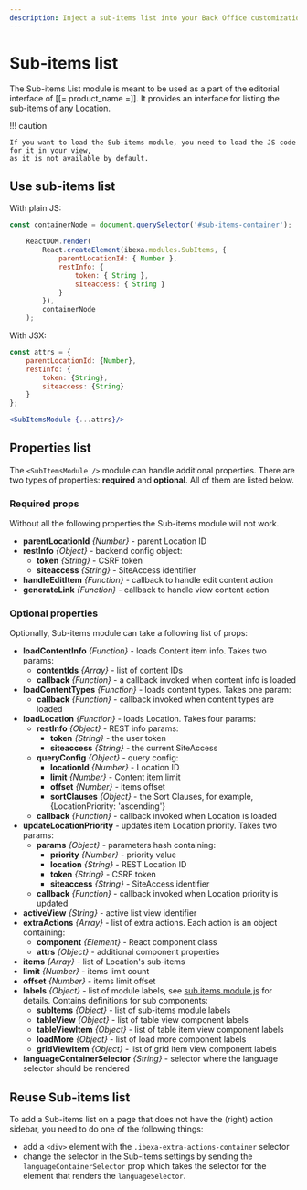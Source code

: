 ```yaml
---
description: Inject a sub-items list into your Back Office customizations.
---
```


# Sub-items list

The Sub-items List module is meant to be used as a part of the editorial interface of [[= product_name =]].
It provides an interface for listing the sub-items of any Location.

!!! caution

    If you want to load the Sub-items module, you need to load the JS code for it in your view,
    as it is not available by default.

## Use sub-items list

With plain JS:

``` js
const containerNode = document.querySelector('#sub-items-container');

    ReactDOM.render(
        React.createElement(ibexa.modules.SubItems, {
            parentLocationId: { Number },
            restInfo: {
                token: { String },
                siteaccess: { String }
            }
        }),
        containerNode
    );
```

With JSX:

``` jsx
const attrs = {
    parentLocationId: {Number},
    restInfo: {
        token: {String},
        siteaccess: {String}
    }
};

<SubItemsModule {...attrs}/>
```

## Properties list

The `<SubItemsModule />` module can handle additional properties. There are two types of properties: **required** and **optional**. All of them are listed below.

### Required props

Without all the following properties the Sub-items module will not work.

- **parentLocationId** _{Number}_ - parent Location ID
- **restInfo** _{Object}_ - backend config object:
    - **token** _{String}_ - CSRF token
    - **siteaccess** _{String}_ - SiteAccess identifier
- **handleEditItem** _{Function}_ - callback to handle edit content action
- **generateLink** _{Function}_ - callback to handle view content action

### Optional properties

Optionally, Sub-items module can take a following list of props:

- **loadContentInfo** _{Function}_ - loads Content item info. Takes two params:
    - **contentIds** _{Array}_ - list of content IDs
    - **callback** _{Function}_ - a callback invoked when content info is loaded
- **loadContentTypes** _{Function}_ - loads content types. Takes one param:
    - **callback** _{Function}_ - callback invoked when content types are loaded
- **loadLocation** _{Function}_ - loads Location. Takes four params:
    - **restInfo** _{Object}_ - REST info params:
        - **token** _{String}_ - the user token
        - **siteaccess** _{String}_ - the current SiteAccess
    - **queryConfig** _{Object}_ - query config:
        - **locationId** _{Number}_ - Location ID
        - **limit** _{Number}_ - Content item limit
        - **offset** _{Number}_ - items offset
        - **sortClauses** _{Object}_ - the Sort Clauses, for example, {LocationPriority: 'ascending'}
    - **callback** _{Function}_ - callback invoked when Location is loaded
- **updateLocationPriority** - updates item Location priority. Takes two params:
    - **params** _{Object}_ - parameters hash containing:
        - **priority** _{Number}_ - priority value
        - **location** _{String}_ - REST Location ID
        - **token** _{String}_ - CSRF token
        - **siteaccess** _{String}_ - SiteAccess identifier
    - **callback** _{Function}_ - callback invoked when Location priority is updated
- **activeView** _{String}_ - active list view identifier
- **extraActions** _{Array}_ - list of extra actions. Each action is an object containing:
    - **component** _{Element}_ - React component class
    - **attrs** _{Object}_ - additional component properties
- **items** _{Array}_ - list of Location's sub-items
- **limit** _{Number}_ - items limit count
- **offset** _{Number}_ - items limit offset
- **labels** _{Object}_ - list of module labels, see [sub.items.module.js](https://github.com/ibexa/admin-ui/blob/main/src/bundle/ui-dev/src/modules/sub-items/sub.items.module.js) for details. Contains definitions for sub components:
    - **subItems** _{Object}_ - list of sub-items module labels
    - **tableView** _{Object}_ - list of table view component labels
    - **tableViewItem** _{Object}_ - list of table item view component labels
    - **loadMore** _{Object}_ - list of load more component labels
    - **gridViewItem** _{Object}_ - list of grid item view component labels
- **languageContainerSelector** _{String}_ - selector where the language selector should be rendered

## Reuse Sub-items list

To add a Sub-items list on a page that does not have the (right) action sidebar, you need to do one of the following things:

- add a `<div>` element with the `.ibexa-extra-actions-container` selector
- change the selector in the Sub-items settings by sending the `languageContainerSelector` prop
which takes the selector for the element that renders the `languageSelector`.
